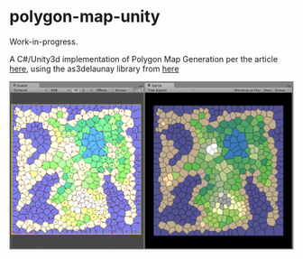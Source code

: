 polygon-map-unity
==============

Work-in-progress.

A C#/Unity3d implementation of Polygon Map Generation per the article [here](http://www-cs-students.stanford.edu/~amitp/game-programming/polygon-map-generation/), using the
as3delaunay library from [here](https://github.com/jceipek/Unity-delaunay)

![Polygon Map Generator](screenshot.png)
